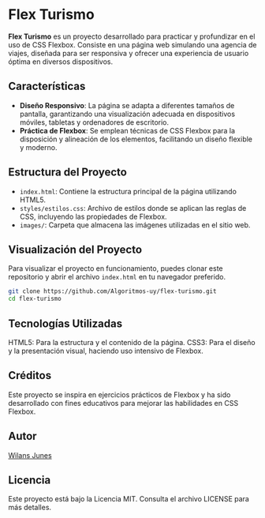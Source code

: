 # Flex Turismo

**Flex Turismo** es un proyecto desarrollado para practicar y profundizar en el uso de CSS Flexbox. Consiste en una página web simulando una agencia de viajes, diseñada para ser responsiva y ofrecer una experiencia de usuario óptima en diversos dispositivos.

## Características

- **Diseño Responsivo**: La página se adapta a diferentes tamaños de pantalla, garantizando una visualización adecuada en dispositivos móviles, tabletas y ordenadores de escritorio.
- **Práctica de Flexbox**: Se emplean técnicas de CSS Flexbox para la disposición y alineación de los elementos, facilitando un diseño flexible y moderno.

## Estructura del Proyecto

- `index.html`: Contiene la estructura principal de la página utilizando HTML5.
- `styles/estilos.css`: Archivo de estilos donde se aplican las reglas de CSS, incluyendo las propiedades de Flexbox.
- `images/`: Carpeta que almacena las imágenes utilizadas en el sitio web.

## Visualización del Proyecto

Para visualizar el proyecto en funcionamiento, puedes clonar este repositorio y abrir el archivo `index.html` en tu navegador preferido.

```bash
git clone https://github.com/Algoritmos-uy/flex-turismo.git
cd flex-turismo
```

## Tecnologías Utilizadas

HTML5: Para la estructura y el contenido de la página.
CSS3: Para el diseño y la presentación visual, haciendo uso intensivo de Flexbox.

## Créditos

Este proyecto se inspira en ejercicios prácticos de Flexbox y ha sido desarrollado con fines educativos para mejorar las habilidades en CSS Flexbox.

## Autor

[Wilans Junes](https://github.com/Algoritmos-uy)

## Licencia

Este proyecto está bajo la Licencia MIT. Consulta el archivo LICENSE para más detalles.
